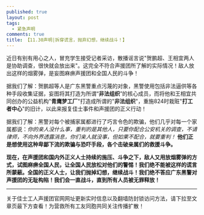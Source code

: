 ```yaml
---
published: true
layout: post
tags:
  - 紧急声明
comments: true
title: 【11.30声明|拆穿谎言，抛弃幻想，继续战斗！】
---
```


近日有别有用心之人，冒充学生接受记者采访，散播谣言说"贺鹏超、王相宜两人是协助调查，很快就会放出来"。这完全不符合声援团所了解的实际情况！敌人放出这样的烟雾弹，是妄图麻痹声援团和全国人民的斗争！

据我们了解：贺鹏超等人是广东黑警重点污蔑的对象，黑警使用包括非法逼供等各种手段收集证据，妄图将其打造为所谓“**非法组织**”的核心成员，而将他和王相宜共同创办的公益机构"**青鹰梦工厂**"打造成所谓的"**非法组织**"，重施824时栽赃"**打工者中心**"的旧计，以此来报复佳士事件和声援团的正义行动！

据我们了解：黑警对每个被捕家属都进行了巧言令色的欺骗，他们几乎对每一个家属都说：*你的亲人没什么事，重判的是其他人，只要你配合公安机关的调查，不请律师，不向外界透露消息，你们亲人就没事，但如果不配合，就要重判！* **他们正是想使用这种卑鄙下流的欺骗与恐吓手段，各个击破亲属们的救援斗争。**

**现在，在声援团和国内外正义人士持续的施压、斗争之下，敌人又用放烟雾弹的方式，试图麻痹全国人民，让全国人民放松对他们的警惕！我们绝不能被这样的谎言所蒙蔽。全国的正义人士，让我们抛掉幻想，继续战斗！我们绝不答应广东黑警对声援团的无耻构陷！我们会一直战斗，直到所有人员被无罪释放！**

---
关于佳士工人声援团官网网址更新实时信息以及翻墙防封锁访问方法，请下拉至文章页最下方查看！为营救所有工友同胞共同关注传播扩散！

